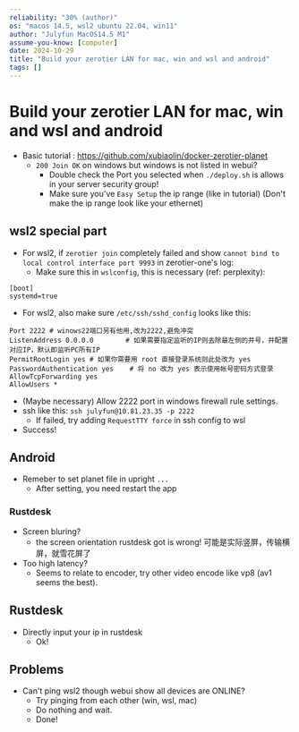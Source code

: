 ```yaml
---
reliability: "30% (author)"
os: "macos 14.5, wsl2 ubuntu 22.04, win11"
author: "Julyfun MacOS14.5 M1"
assume-you-know: [computer]
date: 2024-10-29
title: "Build your zerotier LAN for mac, win and wsl and android"
tags: []
---
```


# Build your zerotier LAN for mac, win and wsl and android

- Basic tutorial : https://github.com/xubiaolin/docker-zerotier-planet
    - `200 Join OK` on windows but windows is not listed in webui?
        - Double check the Port you selected when `./deploy.sh` is allows in your server security group!
        - Make sure you've `Easy Setup` the ip range (like in tutorial) (Don't make the ip range look like your ethernet)

## wsl2 special part

- For wsl2, if `zerotier join` completely failed and show `cannot bind to local control interface port 9993` in zerotier-one's log:
    - Make sure this in `wslconfig`, this is necessary (ref: perplexity):

```
[boot]
systemd=true
```

- For wsl2, also make sure `/etc/ssh/sshd_config` looks like this:

```
Port 2222 # winows22端口另有他用,改为2222,避免冲突
ListenAddress 0.0.0.0        # 如果需要指定监听的IP则去除最左侧的井号，并配置对应IP，默认即监听PC所有IP
PermitRootLogin yes # 如果你需要用 root 直接登录系统则此处改为 yes
PasswordAuthentication yes    # 将 no 改为 yes 表示使用帐号密码方式登录
AllowTcpForwarding yes
AllowUsers *
```

- (Maybe necessary) Allow 2222 port in windows firewall rule settings.
- ssh like this: `ssh julyfun@10.81.23.35 -p 2222`
    - If failed, try adding `RequestTTY force` in ssh config to wsl 
- Success!

## Android

- Remeber to set planet file in upright `...`
    - After setting, you need restart the app

### Rustdesk

- Screen bluring?
    - the screen orientation rustdesk got is wrong! 可能是实际竖屏，传输横屏，就雪花屏了
- Too high latency?
    - Seems to relate to encoder, try other video encode like vp8 (av1 seems the best).

## Rustdesk

- Directly input your ip in rustdesk
    - Ok!

## Problems

- Can't ping wsl2 though webui show all devices are ONLINE?
    - Try pinging from each other (win, wsl, mac)
    - Do nothing and wait.
    - Done!

